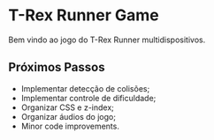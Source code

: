 # T-Rex Runner Game

Bem vindo ao jogo do T-Rex Runner multidispositivos.

## Próximos Passos

* Implementar detecção de colisões;
* Implementar controle de dificuldade;
* Organizar CSS e z-index;
* Organizar áudios do jogo;
* Minor code improvements.

